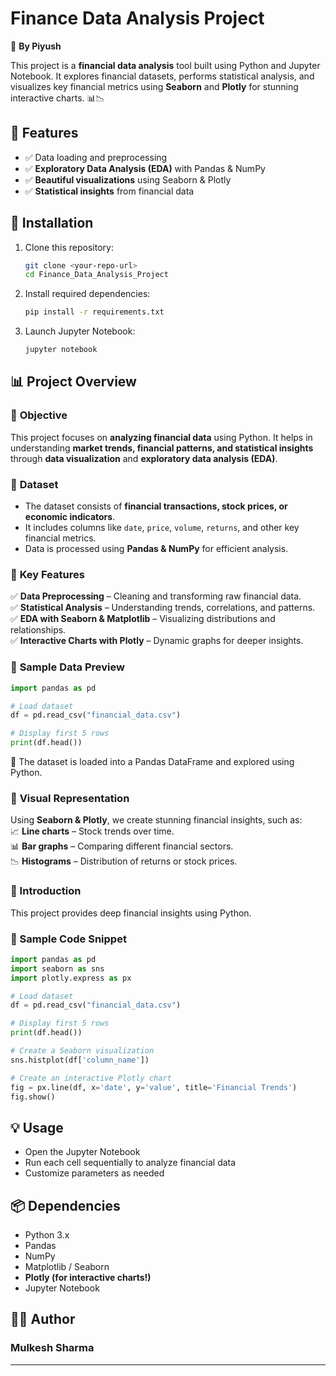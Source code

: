 # Finance Data Analysis Project

🚀 **By Piyush**  

This project is a **financial data analysis** tool built using Python and Jupyter Notebook. It explores financial datasets, performs statistical analysis, and visualizes key financial metrics using **Seaborn** and **Plotly** for stunning interactive charts. 📊📉  

## 📌 Features
- ✅ Data loading and preprocessing  
- ✅ **Exploratory Data Analysis (EDA)** with Pandas & NumPy  
- ✅ **Beautiful visualizations** using Seaborn & Plotly  
- ✅ **Statistical insights** from financial data  

## 🚀 Installation

1. Clone this repository:  
   ```sh
   git clone <your-repo-url>
   cd Finance_Data_Analysis_Project
   ```  
2. Install required dependencies:  
   ```sh
   pip install -r requirements.txt
   ```  
3. Launch Jupyter Notebook:  
   ```sh
   jupyter notebook
   ```  

## 📊 Project Overview  

### 🔹 **Objective**  
This project focuses on **analyzing financial data** using Python. It helps in understanding **market trends, financial patterns, and statistical insights** through **data visualization** and **exploratory data analysis (EDA)**.  

### 🔹 **Dataset**  
- The dataset consists of **financial transactions, stock prices, or economic indicators**.  
- It includes columns like `date`, `price`, `volume`, `returns`, and other key financial metrics.  
- Data is processed using **Pandas & NumPy** for efficient analysis.  

### 🔹 **Key Features**  
✅ **Data Preprocessing** – Cleaning and transforming raw financial data.  
✅ **Statistical Analysis** – Understanding trends, correlations, and patterns.  
✅ **EDA with Seaborn & Matplotlib** – Visualizing distributions and relationships.  
✅ **Interactive Charts with Plotly** – Dynamic graphs for deeper insights.  

### 🔹 **Sample Data Preview**  
```python
import pandas as pd

# Load dataset
df = pd.read_csv("financial_data.csv")

# Display first 5 rows
print(df.head())
```
🔹 The dataset is loaded into a Pandas DataFrame and explored using Python.  

### 🔹 **Visual Representation**  
Using **Seaborn & Plotly**, we create stunning financial insights, such as:  
📈 **Line charts** – Stock trends over time.  
📊 **Bar graphs** – Comparing different financial sectors.  
📉 **Histograms** – Distribution of returns or stock prices.  


### 📢 Introduction  
This project provides deep financial insights using Python.  

### 📝 Sample Code Snippet  
```python
import pandas as pd
import seaborn as sns
import plotly.express as px

# Load dataset
df = pd.read_csv("financial_data.csv")

# Display first 5 rows
print(df.head())

# Create a Seaborn visualization
sns.histplot(df['column_name'])

# Create an interactive Plotly chart
fig = px.line(df, x='date', y='value', title='Financial Trends')
fig.show()
```

## 💡 Usage  
- Open the Jupyter Notebook  
- Run each cell sequentially to analyze financial data  
- Customize parameters as needed  

## 📦 Dependencies  
- Python 3.x  
- Pandas  
- NumPy  
- Matplotlib / Seaborn  
- **Plotly (for interactive charts!)**  
- Jupyter Notebook  

## 👨‍💻 Author  
### **Mulkesh Sharma**  

---  
